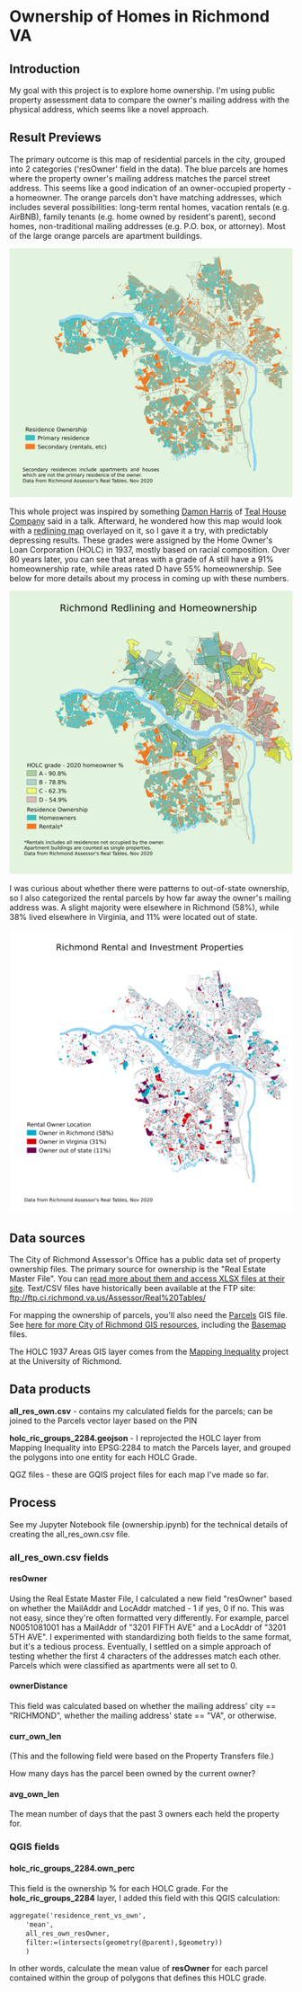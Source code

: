 # Ownership of Homes in Richmond VA

## Introduction

My goal with this project is to explore home ownership. I'm using public property assessment data to compare the owner's mailing address with the physical address, which seems like a novel approach. 

## Result Previews

The primary outcome is this map of residential parcels in the city, grouped into 2 categories ('resOwner' field in the data). The blue parcels are homes where the property owner's mailing address matches the parcel street address. This seems like a good indication of an owner-occupied property - a homeowner. The orange parcels don't have matching addresses, which includes several possibilities: long-term rental homes, vacation rentals (e.g. AirBNB), family tenants (e.g. home owned by resident's parent), second homes, non-traditional mailing addresses (e.g. P.O. box, or attorney). Most of the large orange parcels are apartment buildings.

![Richmond homes - owned vs rented](images/rent_vs_own.png)

This whole project was inspired by something [Damon Harris](https://twitter.com/ThatsDame) of [Teal House Company](https://www.tealhousecompany.com/) said in a talk. Afterward, he wondered how this map would look with a [redlining map](https://dsl.richmond.edu/panorama/redlining/) overlayed on it, so I gave it a try, with predictably depressing results. These grades were assigned by the Home Owner's Loan Corporation (HOLC) in 1937, mostly based on racial composition. Over 80 years later, you can see that areas with a grade of A still have a 91% homeownership rate, while areas rated D have 55% homeownership. See below for more details about my process in coming up with these numbers.

![HOLC redlining areas correspond to much lower homeownership rates](images/redlined_ownership.png)

I was curious about whether there were patterns to out-of-state ownership, so I also categorized the rental parcels by how far away the owner's mailing address was. A slight majority were elsewhere in Richmond (58%), while 38% lived elsewhere in Virginia, and 11% were located out of state.

![Richmond rentals, categorized by owner distance](images/owner_distance.png)

## Data sources

The City of Richmond Assessor's Office has a public data set of property ownership files. The primary source for ownership is the "Real Estate Master File". You can [read more about them and access XLSX files at their site](https://www.rva.gov/assessor-real-estate/data-request). Text/CSV files have historically been available at the FTP site: ftp://ftp.ci.richmond.va.us/Assessor/Real%20Tables/

For mapping the ownership of parcels, you'll also need the [Parcels](https://richmond-geo-hub-cor.hub.arcgis.com/datasets/parcels-1/) GIS file. See [here for more City of Richmond GIS resources](https://www.rva.gov/information-technology/geographic-information-systems), including the [Basemap](https://richmond-geo-hub-cor.hub.arcgis.com/search?tags=basemap) files.

The HOLC 1937 Areas GIS layer comes from the [Mapping Inequality](https://dsl.richmond.edu/panorama/redlining/#loc=13/37.549/-77.514&city=richmond-va) project at the University of Richmond.

## Data products

**all_res_own.csv** - contains my calculated fields for the parcels; can be joined to the Parcels vector layer based on the PIN

**holc_ric_groups_2284.geojson** - I reprojected the HOLC layer from Mapping Inequality into EPSG:2284 to match the Parcels layer, and grouped the polygons into one entity for each HOLC Grade.

QGZ files - these are GQIS project files for each map I've made so far.

## Process

See my Jupyter Notebook file (ownership.ipynb) for the technical details of creating the all_res_own.csv file.

### all_res_own.csv fields

#### resOwner

Using the Real Estate Master File, I calculated a new field "resOwner" based on whether the MailAddr and LocAddr matched - 1 if yes, 0 if no. This was not easy, since they're often formatted very differently. For example, parcel N0051081001 has a MailAddr of "3201 FIFTH AVE" and a LocAddr of "3201 5TH AVE". I experimented with standardizing both fields to the same format, but it's a tedious process. Eventually, I settled on a simple approach of testing whether the first 4 characters of the addresses match each other. Parcels which were classified as apartments were all set to 0.

#### ownerDistance

This field was calculated based on whether the mailing address' city == "RICHMOND", whether the mailing address' state == "VA", or otherwise.

#### curr_own_len

(This and the following field were based on the Property Transfers file.) 

How many days has the parcel been owned by the current owner?

#### avg_own_len

The mean number of days that the past 3 owners each held the property for.

### QGIS fields

#### holc_ric_groups_2284.own_perc

This field is the ownership % for each HOLC grade. For the **holc_ric_groups_2284** layer, I added this field with this QGIS calculation:

    aggregate('residence_rent_vs_own',
        'mean',
        all_res_own_resOwner,
        filter:=(intersects(geometry(@parent),$geometry))
        )

In other words, calculate the mean value of **resOwner** for each parcel contained within the group of polygons that defines this HOLC grade.